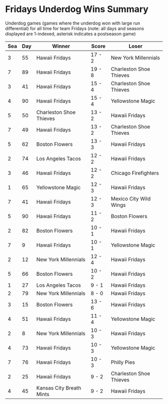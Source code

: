 # Fridays Underdog Wins Summary



Underdog games (games where the underdog won with large run differential) for all time for team Fridays (note: all days and seasons displayed are 1-indexed, asterisk indicates a postseason game)


| Sea | Day | Winner | Score | Loser | 
| ------ |------ |------ |------ |------ |
| 3 | 55 | Hawaii Fridays | 17 - 2 | New York Millennials | 
| 7 | 89 | Hawaii Fridays | 19 - 8 | Charleston Shoe Thieves | 
| 3 | 41 | Hawaii Fridays | 15 - 4 | Charleston Shoe Thieves | 
| 4 | 90 | Hawaii Fridays | 15 - 4 | Yellowstone Magic | 
| 5 | 50 | Charleston Shoe Thieves | 13 - 2 | Hawaii Fridays | 
| 7 | 49 | Hawaii Fridays | 13 - 2 | Charleston Shoe Thieves | 
| 5 | 62 | Boston Flowers | 13 - 3 | Hawaii Fridays | 
| 2 | 74 | Los Angeles Tacos | 12 - 2 | Hawaii Fridays | 
| 3 | 46 | Hawaii Fridays | 12 - 2 | Chicago Firefighters | 
| 1 | 65 | Yellowstone Magic | 12 - 3 | Hawaii Fridays | 
| 7 | 41 | Hawaii Fridays | 12 - 3 | Mexico City Wild Wings | 
| 5 | 90 | Hawaii Fridays | 11 - 2 | Boston Flowers | 
| 2 | 82 | Boston Flowers | 10 - 1 | Hawaii Fridays | 
| 7 | 9 | Hawaii Fridays | 10 - 1 | Yellowstone Magic | 
| 2 | 12 | New York Millennials | 12 - 4 | Hawaii Fridays | 
| 5 | 66 | Boston Flowers | 10 - 2 | Hawaii Fridays | 
| 1 | 27 | Los Angeles Tacos | 9 - 1 | Hawaii Fridays | 
| 2 | 79 | New York Millennials | 8 - 0 | Hawaii Fridays | 
| 3 | 15 | Boston Flowers | 13 - 6 | Hawaii Fridays | 
| 4 | 51 | Hawaii Fridays | 11 - 4 | Yellowstone Magic | 
| 2 | 8 | New York Millennials | 10 - 3 | Hawaii Fridays | 
| 4 | 73 | Hawaii Fridays | 10 - 3 | Yellowstone Magic | 
| 7 | 76 | Hawaii Fridays | 10 - 3 | Philly Pies | 
| 2 | 25 | Hawaii Fridays | 9 - 2 | Charleston Shoe Thieves | 
| 4 | 45 | Kansas City Breath Mints | 9 - 2 | Hawaii Fridays | 


